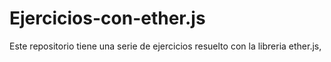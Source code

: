 # Ejercicios-con-ether.js
Este repositorio tiene una serie de ejercicios resuelto con la libreria ether.js, 
